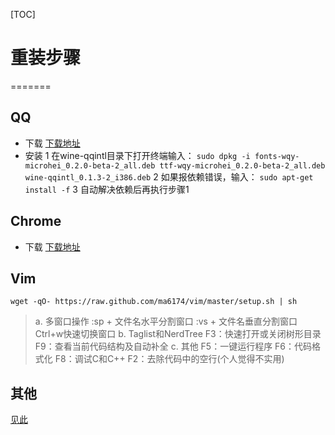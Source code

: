 [TOC]
# 重装步骤
=======
## QQ
- 下载
[下载地址](http://www.ubuntukylin.com/applications/showimg.php?lang=cn&id=23)
- 安装
1 在wine-qqintl目录下打开终端输入：
`sudo dpkg -i fonts-wqy-microhei_0.2.0-beta-2_all.deb ttf-wqy-microhei_0.2.0-beta-2_all.deb wine-qqintl_0.1.3-2_i386.deb`
2 如果报依赖错误，输入：
`sudo apt-get install -f`
3 自动解决依赖后再执行步骤1
## Chrome
- 下载
[下载地址](http://down.tech.sina.com.cn/page/43719.html)
## Vim
`wget -qO- https://raw.github.com/ma6174/vim/master/setup.sh | sh`
>a. 多窗口操作
:sp + 文件名水平分割窗口
:vs + 文件名垂直分割窗口
Ctrl+w快速切换窗口
b. Taglist和NerdTree
F3：快速打开或关闭树形目录
F9：查看当前代码结构及自动补全
c. 其他
F5：一键运行程序
F6：代码格式化
F8：调试C和C++
F2：去除代码中的空行(个人觉得不实用)

## 其他
[见此](http://www.cnblogs.com/xionghj/p/4211417.html)
